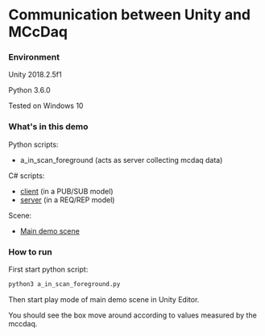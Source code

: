 Communication between Unity and MCcDaq
=============================================

### Environment

Unity 2018.2.5f1

Python 3.6.0

Tested on Windows 10

### What's in this demo

Python scripts:

- a_in_scan_foreground (acts as server collecting mcdaq data)

C# scripts:

- [client](Assets/ClientObject.cs) (in a PUB/SUB model)
- [server](Assets/ServerObject.cs) (in a REQ/REP model)

Scene:

- [Main demo scene](Assets/main.unity)

### How to run

First start python script:

```bash
python3 a_in_scan_foreground.py
```

Then start play mode of main demo scene in Unity Editor.

You should see the box move around according to values measured by the mccdaq.
